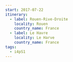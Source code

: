 ```yaml
---
start: 2017-07-22
itinerary:
  - label: Rouen-Rive-Droite
    locality: Rouen
    country_name: France
  - label: Le Havre
    locality: Le Harve
    country_name: France
tags:
  - i4pS1
---
```

